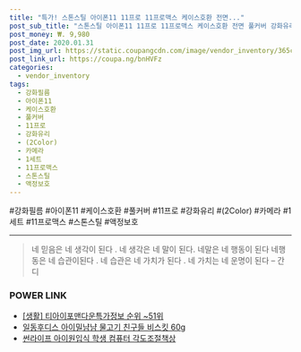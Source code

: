 ```yaml
--- 
title: "특가! 스톤스틸 아이폰11 11프로 11프로맥스 케이스호환 전면..." 
post_sub_title: "스톤스틸 아이폰11 11프로 11프로맥스 케이스호환 전면 풀커버 강화유리 액정보호 필름 (2Color) + 후면 카메라 렌즈 투명 강화필름, 1세트" 
post_money: ₩. 9,980 
post_date: 2020.01.31 
post_img_url: https://static.coupangcdn.com/image/vendor_inventory/365c/2d0973500562f61c90d5d124d2c05af136a8242039b38b2feed51bd8e0a0.jpg 
post_link_url: https://coupa.ng/bnHVFz 
categories: 
  - vendor_inventory 
tags: 
  - 강화필름 
  - 아이폰11 
  - 케이스호환 
  - 풀커버 
  - 11프로 
  - 강화유리 
  - (2Color) 
  - 카메라 
  - 1세트 
  - 11프로맥스 
  - 스톤스틸 
  - 액정보호 
--- 
```

  #강화필름 #아이폰11 #케이스호환 #풀커버 #11프로 #강화유리 #(2Color) #카메라 #1세트 #11프로맥스 #스톤스틸 #액정보호 
<hr> 

> 네 믿음은 네 생각이 된다 . 네 생각은  네 말이 된다. 네말은 네 행동이 된다 네행동은 네 습관이된다 . 네 습관은 네 가치가 된다 . 네 가치는 네 운명이 된다 – 간디 


### POWER LINK

* <a href="https://blog.naver.com/sakai111/221770795157" target="_blank"> [생활] 티아이포맨다운특가정보 순위 ~51위</a>
* <a href="https://blog.naver.com/santokki14/221785968088" target="_blank">일동후디스 아이밀냠냠 물고기 친구들 비스킷 60g</a>
* <a href="https://blog.naver.com/sakai111/221784596845" target="_blank">썬라이프 아이원입식 학생 컴퓨터 각도조절책상</a>
